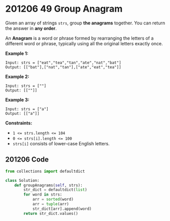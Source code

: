 # 201206 49 Group Anagram

Given an array of strings `strs`, group **the anagrams** together. You can return the answer in **any order**.

An **Anagram** is a word or phrase formed by rearranging the letters of a different word or phrase, typically using all the original letters exactly once.

 

**Example 1:**

```
Input: strs = ["eat","tea","tan","ate","nat","bat"]
Output: [["bat"],["nat","tan"],["ate","eat","tea"]]
```

**Example 2:**

```
Input: strs = [""]
Output: [[""]]
```

**Example 3:**

```
Input: strs = ["a"]
Output: [["a"]]
```

 

**Constraints:**

- `1 <= strs.length <= 104`
- `0 <= strs[i].length <= 100`
- `strs[i]` consists of lower-case English letters.



## 201206 Code

```python
from collections import defaultdict

class Solution:
    def groupAnagrams(self, strs):
        str_dict = defaultdict(list)
        for word in strs:
            arr = sorted(word)
            arr = tuple(arr)
            str_dict[arr].append(word)
        return str_dict.values()
```

